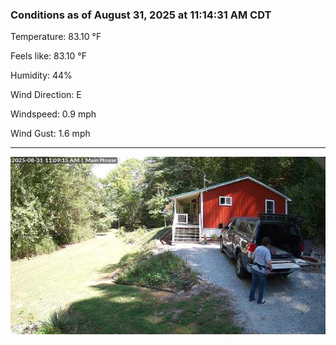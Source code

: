 ### Conditions as of August 31, 2025 at 11:14:31 AM CDT 

Temperature: 83.10 &deg;F

Feels like: 83.10 &deg;F

Humidity: 44%

Wind Direction: E

Windspeed: 0.9 mph

Wind Gust: 1.6 mph

---

<img src="./images/latest.jpeg"/>

